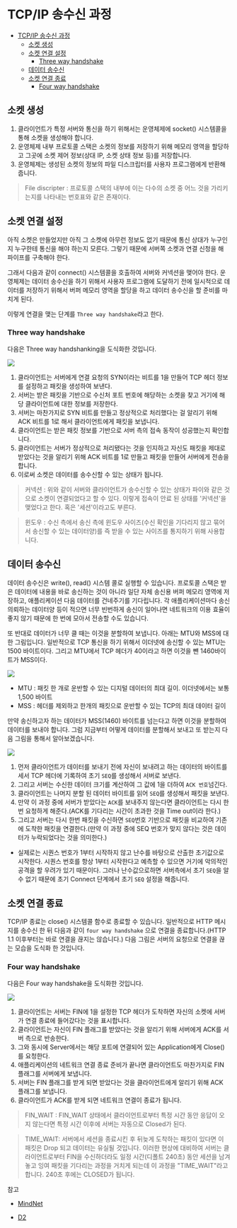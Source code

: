 # TCP/IP 송수신 과정


<!-- @import "[TOC]" {cmd="toc" depthFrom=1 depthTo=6 orderedList=false} -->

<!-- code_chunk_output -->

* [TCP/IP 송수신 과정](#tcpip-송수신-과정)
	* [소켓 생성](#소켓-생성)
	* [소켓 연결 설정](#소켓-연결-설정)
		* [Three way handshake](#three-way-handshake)
	* [데이터 송수신](#데이터-송수신)
	* [소켓 연결 종료](#소켓-연결-종료)
		* [Four way handshake](#four-way-handshake)

<!-- /code_chunk_output -->

## 소켓 생성
1. 클라이언트가 특정 서버와 통신을 하기 위해서는 운영체제에 socket() 시스템콜을 통해 소켓을 생성해야 합니다. 
2. 운영체제 내부 프로토콜 스택은 소켓의 정보를 저장하기 위해 메모리 영역을 할당하고 그곳에 소켓 제어 정보(상대 IP, 소켓 상태 정보 등)를 저장합니다. 
3. 운영체제는 생성된 소켓의 정보의 파일 디스크립터를 사용자 프로그램에게 반환해줍니다.

> File discripter : 프로토콜 스택의 내부에 이는 다수의 소켓 중 어느 것을 가리키는지를 나타내는 번호표와 같은 존재이다.


## 소켓 연결 설정
아직 소켓은 만들었지만 아직 그 소켓에 아무런 정보도 없기 때문에 통신 상대가 누구인지 누구한테 통신을 해야 하는지 모른다. 그렇기 때문에 서버쪽 소켓과 연결 신청을 해 파이프를 구축해야 한다. 

그래서 다음과 같이 connect() 시스템콜을 호출하여 서버와 커넥션을 맺어야 한다. 운영체제는 데이터 송수신을 하기 위해서 사용자 프로그램에 도달하기 전에 일시적으로 데이터를 저장하기 위해서 버퍼 메모리 영역을 할당을 하고 데이터 송수신을 할 준비를 마치게 된다.

이렇게 연결을 맺는 단계를 `Three way handshake`라고 한다.


### Three way handshake
다음은 Three way handshanking을 도식화한 것입니다.

![](https://i.imgur.com/QR9GyHH.png)

1. 클라이언트는 서버에게 연결 요청의 SYN이라는 비트를 1을 만들어 TCP 헤더 정보를 설정하고 패킷을 생성하여 보낸다.
2. 서버는 받은 패킷을 기반으로 수신처 포트 번호에 해당하는 소켓을 찾고 거기에 해당 클라이언트에 대한 정보를 저장한다.
3. 서버는 마찬가지로 SYN 비트를 만들고 정상적으로 처리했다는 걸 알리기 위해 ACK 비트를 1로 해서 클라이언트에게 패킷을 보냅니다.
4. 클라이언트는 받은 패킷 정보를 기반으로 서버 측의 접속 동작이 성공했는지 확인합니다. 
5. 클라이언트는 서버가 정상적으로 처리됐다는 것을 인지하고 자신도 패킷을 제대로 받았다는 것을 알리기 위해 ACK 비트를 1로 만들고 패킷을 만들어 서버에게 전송을 합니다.
6. 이로써 소켓은 데이터를 송수신할 수 있는 상태가 됩니다.


>커넥션 : 위와 같이 서버와 클라이언트가 송수신할 수 있는 상태가 파이와 같은 것으로 소켓이 연결되었다고 할 수 있다. 이렇게 접속이 안료 된 상태를 '커넥션'을 맺었다고 한다. 혹은 '세션'이라고도 부른다.

>윈도우 : 수신 측에서 송신 측에 윈도우 사이즈(수신 확인을 기다리지 않고 묶어서 송신할 수 있는 데이터양)를 즉 받을 수 있는 사이즈를 통지하기 위해 사용합니다.

## 데이터 송수신
데이터 송수신은 write(), read() 시스템 콜로 실행할 수 있습니다. 프로토콜 스택은 받은 데이터에 내용을 바로 송신하는 것이 아니라 일단 자체 송신용 버퍼 메모리 영역에 저장하고, 애플리케이션 다음 데이터를 건네주기를 기다립니다. 각 애플리케이션마다 송신 의뢰하는 데이터양 등이 적으면 너무 빈번하게 송신이 일어나면 네트워크의 이용 효율이 좋지 않기 때문에 한 번에 모아서 전송할 수도 있습니다.

또 반대로 데이터가 너무 클 때는 이것을 분할하여 보냅니다. 아래는 MTU와 MSS에 대한 그림입니다. 일반적으로 TCP 통신을 하기 위해서 이더넷에 송신할 수 있는 MTU는 1500 바이트이다. 그리고 MTU에서 TCP 헤더가 40이라고 하면 이것을 뺀 1460바이트가 MSS이다.

![](https://i.imgur.com/3z6WHLT.png)
* MTU : 패킷 한 개로 운반할 수 있는 디지털 데이터의 최대 길이. 이더넷에서는 보통 1,500 바이트
* MSS : 헤더를 제외하고 한개의 패킷으로 운반할 수 있는 TCP의 최대 데이터 길이

만약 송신하고자 하는 데이터가 MSS(1460) 바이트를 넘는다고 하면 이것을 분할하여 데이터를 보내야 합니다. 그럼 지금부터 어떻게 데이터를 분할해서 보내고 또 받는지 다음 그림을 통해서 알아보겠습니다.

![](https://i.imgur.com/iMqN5Ky.png)

1. 먼저 클라이언트가 데이터를 보내기 전에 자신이 보내려고 하는 데이터의 바이트를 세서 TCP 헤더에 기록하여 초기 `SEQ`를 생성해서 서버로 보낸다.
2. 그리고 서버는 수신한 데이터 크기를 계산하여 그 값에 1을 더하여 `ACK 번호`넘긴다.
3. 클라이언트는 나머지 분할 된 데이터 바이트를 읽어 `SEQ`를 생성해서 패킷을 보낸다.
4. 만약 이 과정 중에 서버가 받았다는 `ACK`를 보내주지 않는다면 클라이언트는 다시 한번 요청하게 해준다.(ACK를 기다리는 시간이 초과한 것을 Time out이라 한다.)
5. 그리고 서버는 다시 한번 패킷을 수신하면 `SEQ`번호 기반으로 패킷을 비교하여 기존에 도착한 패킷을 연결한다.(만약 이 과정 중에 SEQ 번호가 맞지 않다는 것은 데이터가 누락되었다는 것을 의미한다.)

* 실제로는 시퀀스 번호가 1부터 시작하지 않고 난수를 바탕으로 산출한 초기값으로 시작한다. 시퀀스 번호를 항상 1부터 시작한다고 예측할 수 있으면 거기에 악의적인 공격을 할 우려가 있기 때문이다. 그러나 난수값으로하면 서버측에서 초기 `SEQ`을 알 수 없기 때문에 초기 Connect 단계에서 초기 `SEQ` 설정을 해줍니다.



## 소켓 연결 종료
TCP/IP 종료는 close() 시스템콜 함수로 종료할 수 있습니다. 일반적으로 HTTP 메시지를 송수신 한 뒤 다음과 같이 `four way handshake` 으로 연결을 종료합니다.(HTTP 1.1 이후부터는 바로 연결을 끊지는 않습니다.) 다음 그림은 서버의 요청으로 연결을 끊는 모습을 도식화 한 것입니다. 


### Four way handshake
다음은 Four way handshake을 도식화한 것입니다.

![](https://i.imgur.com/fTUTkfc.png)

1. 클라이언트는 서버는 FIN에 1을 설정한 TCP 헤더가 도착하면 자신의 소켓에 서버가 연결 종료에 들어갔다는 것을 표시합니다.
2. 클라이언트는 자신이 FIN 플래그를 받았다는 것을 알리기 위해 서버에게 ACK를 서버 측으로 반송한다.
3. 그와 동시에 Server에서는 해당 포트에 연결되어 있는 Application에게 Close()를 요청한다.
4. 애플리케이션의 네트워크 연결 종료 준비가 끝나면 클라이언트도 마찬가지로 FIN 플래그를 서버에게 보냅니다.
5. 서버는 FIN 플래그를 받게 되면 받았다는 것을 클라이언트에게 알리기 위해 ACK 플래그를 보냅니다.
6. 클라이언트가 ACK를 받게 되면 네트워크 연결이 종료가 됩니다.


>FIN_WAIT : FIN_WAIT 상태에서 클라이언트로부터 특정 시간 동안 응답이 오지 않는다면 특정 시간 이후에 서버는 자동으로 Closed가 된다.

>TIME_WAIT: 서버에서 세션을 종료시킨 후 뒤늦게 도착하는 패킷이 있다면 이 패킷은 Drop 되고 데이터는 유실될 것입니다. 
이러한 현상에 대비하여 서버는 클라이언트로부터 FIN을 수신하더라도 일정 시간(디폴트 240초) 동안 세션을 남겨놓고 잉여 패킷을 기다리는 과정을 거치게 되는데 이 과정을 "TIME_WAIT"라고 합니다. 240초 후에는 CLOSED가 됩니다.


참고

* [MindNet](http://mindnet.tistory.com/entry/네트워크-쉽게-이해하기-22편-TCP-3-WayHandshake-4-WayHandshake)

* [D2](https://d2.naver.com/helloworld/47667)

